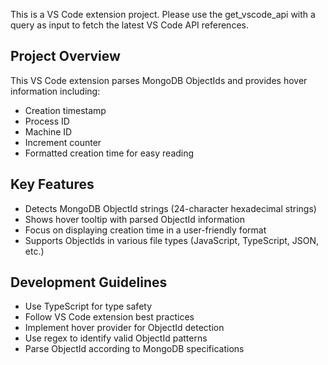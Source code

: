 <!-- Use this file to provide workspace-specific custom instructions to Copilot. For more details, visit https://code.visualstudio.com/docs/copilot/copilot-customization#_use-a-githubcopilotinstructionsmd-file -->

This is a VS Code extension project. Please use the get_vscode_api with a query as input to fetch the latest VS Code API references.

## Project Overview
This VS Code extension parses MongoDB ObjectIds and provides hover information including:
- Creation timestamp
- Process ID
- Machine ID
- Increment counter
- Formatted creation time for easy reading

## Key Features
- Detects MongoDB ObjectId strings (24-character hexadecimal strings)
- Shows hover tooltip with parsed ObjectId information
- Focus on displaying creation time in a user-friendly format
- Supports ObjectIds in various file types (JavaScript, TypeScript, JSON, etc.)

## Development Guidelines
- Use TypeScript for type safety
- Follow VS Code extension best practices
- Implement hover provider for ObjectId detection
- Use regex to identify valid ObjectId patterns
- Parse ObjectId according to MongoDB specifications
